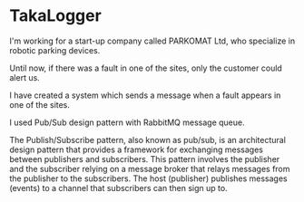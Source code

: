 # TakaLogger

I'm working for a start-up company called PARKOMAT Ltd, who specialize in robotic parking devices.

Until now, if there was a fault in one of the sites, only the customer could alert us.

I have created a system which sends a message when a fault appears in one of the sites.

I used Pub/Sub design pattern with RabbitMQ message queue.

The Publish/Subscribe pattern, also known as pub/sub, is an architectural design pattern that provides a framework for exchanging messages between publishers and subscribers. This pattern involves the publisher and the subscriber relying on a message broker that relays messages from the publisher to the subscribers. The host (publisher) publishes messages (events) to a channel that subscribers can then sign up to.
